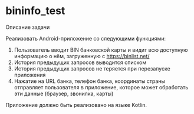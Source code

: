 # bininfo_test
Описание задачи

Реализовать Android-приложение со следующими функциями:

1. Пользователь вводит BIN банковской карты и видит всю доступную информацию о нём, загруженную с https://binlist.net/
2. История предыдущих запросов выводится списком
3. История предыдущих запросов не теряется при перезапуске приложения
4. Нажатие на URL банка, телефон банка, координаты страны отправляет пользователя в приложение, которое может обработать эти данные (браузер, звонилка, карты) 

Приложение должно быть реализовано на языке Kotlin.
